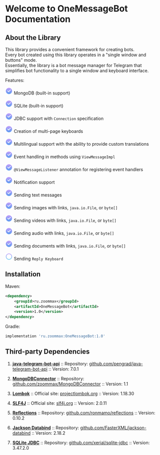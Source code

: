 # Welcome to OneMessageBot Documentation

## About the Library
This library provides a convenient framework for creating bots.  
Every bot created using this library operates in a "single window and buttons" mode.  
Essentially, the library is a bot message manager for Telegram that simplifies bot functionality to a single window and keyboard interface.

Features:

<img src="assets/checkbox.png" alt="drawing" width="24"/> MongoDB (built-in support)

<img src="assets/checkbox.png" alt="drawing" width="24"/> SQLite (built-in support)

<img src="assets/checkbox.png" alt="drawing" width="24"/> JDBC support with `Connection` specification

<img src="assets/checkbox.png" alt="drawing" width="24"/> Creation of multi-page keyboards

<img src="assets/checkbox.png" alt="drawing" width="24"/> Multilingual support with the ability to provide custom translations

<img src="assets/checkbox.png" alt="drawing" width="24"/> Event handling in methods using `ViewMessageImpl`

<img src="assets/checkbox.png" alt="drawing" width="24"/> `@ViewMessageListener` annotation for registering event handlers

<img src="assets/checkbox.png" alt="drawing" width="24"/> Notification support

<img src="assets/checkbox.png" alt="drawing" width="24"/> Sending text messages

<img src="assets/checkbox.png" alt="drawing" width="24"/> Sending images with links, `java.io.File`, or `byte[]`

<img src="assets/checkbox.png" alt="drawing" width="24"/> Sending videos with links, `java.io.File`, or `byte[]`

<img src="assets/checkbox.png" alt="drawing" width="24"/> Sending audio with links, `java.io.File`, or `byte[]`

<img src="assets/checkbox.png" alt="drawing" width="24"/> Sending documents with links, `java.io.File`, or `byte[]`

<img src="assets/round.png" alt="drawing" width="24"/> Sending `Reply Keyboard`

## Installation

Maven:

```xml
<dependency>
    <groupId>ru.zoommax</groupId>
    <artifactId>OneMessageBot</artifactId>
    <version>1.0</version>
</dependency>
```

Gradle:

```groovy
implementation 'ru.zoommax:OneMessageBot:1.0'
```

## Third-party Dependencies

1. **[java-telegram-bot-api](https://github.com/pengrad/java-telegram-bot-api)** ::
   Repository: [github.com/pengrad/java-telegram-bot-api](https://github.com/pengrad/java-telegram-bot-api) ::
   Version: 7.0.1

2. **[MongoDBConnector](https://github.com/zoommax/MongoDBConnector)** ::
Repository: [github.com/zoommax/MongoDBConnector](https://github.com/zoommax/MongoDBConnector) ::
Version: 1.1

3. **[Lombok](https://projectlombok.org/)** ::
Official site: [projectlombok.org](https://projectlombok.org/) ::
Version: 1.18.30

4. **[SLF4J](http://www.slf4j.org/)** ::
Official site: [slf4j.org](http://www.slf4j.org/) ::
Version: 2.0.11

5. **[Reflections](https://github.com/ronmamo/reflections)** ::
Repository: [github.com/ronmamo/reflections](https://github.com/ronmamo/reflections) ::
Version: 0.10.2

6. **[Jackson Databind](https://github.com/FasterXML/jackson-databind)** ::
Repository: [github.com/FasterXML/jackson-databind](https://github.com/FasterXML/jackson-databind) ::
Version: 2.18.2

7. **[SQLite JDBC](https://github.com/xerial/sqlite-jdbc)** ::
Repository: [github.com/xerial/sqlite-jdbc](https://github.com/xerial/sqlite-jdbc) ::
Version: 3.47.2.0